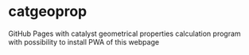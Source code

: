 # catgeopropGitHub Pages with catalyst geometrical properties calculation program<br> with possibility to install PWA of this webpage